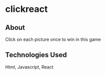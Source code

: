 # clickreact

## About
Click on each picture once to win in this game

## Technologies Used
Html, Javascript, React
